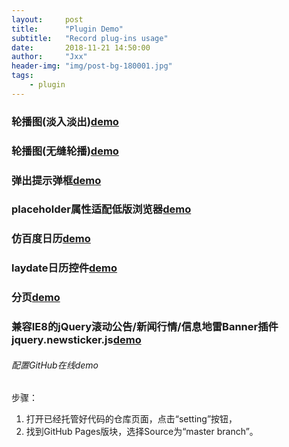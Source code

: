 ```yaml
---
layout:     post
title:      "Plugin Demo"
subtitle:   "Record plug-ins usage"
date:       2018-11-21 14:50:00
author:     "Jxx"
header-img: "img/post-bg-180001.jpg"
tags:
    - plugin
---
```


### 轮播图(淡入淡出)<a href="https://onepiece1991.github.io/Plugin/views/fade-play.html" target="_blank">demo</a>      


### 轮播图(无缝轮播)<a href="https://onepiece1991.github.io/Plugin/views/slide-play.html" target="_blank">demo</a>


### 弹出提示弹框<a href="https://onepiece1991.github.io/Plugin/views/tips.html" target="_blank">demo</a>


### placeholder属性适配低版浏览器<a href="https://onepiece1991.github.io/Plugin/views/placeholder.html" target="_blank">demo</a>

### 仿百度日历<a href="https://onepiece1991.github.io/Plugin/views/calendar.html" target="_blank">demo</a>

### laydate日历控件<a href="https://onepiece1991.github.io/Plugin/views/calendar-laydate.html" target="_blank">demo</a>

### 分页<a href="https://onepiece1991.github.io/Plugin/views/page.html" target="_blank">demo</a>

### 兼容IE8的jQuery滚动公告/新闻行情/信息地雷Banner插件jquery.newsticker.js<a href="https://onepiece1991.github.io/Plugin/views/newsticker.html" target="_blank">demo</a>


###### 配置GitHub在线demo
步骤：
1. 打开已经托管好代码的仓库页面，点击“setting”按钮，  
2. 找到GitHub Pages版块，选择Source为“master branch”。  



